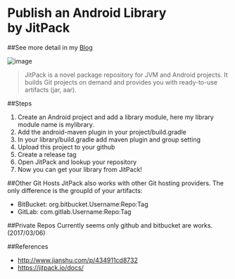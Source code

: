# Publish an Android Library by JitPack

##See more detail in my [Blog](https://medium.com/@ome450901/publish-an-android-library-by-jitpack-a0342684cbd0#.gcakfn5mw)

![image](https://cdn-images-1.medium.com/max/1600/1*7_n-b5as466ZCcpJkFn6eA.png)

>JitPack is a novel package repository for JVM and Android projects. It builds Git projects on demand and provides you with ready-to-use artifacts (jar, aar).

##Steps
1. Create an Android project and add a library module, here my library module name is mylibrary.
2. Add the android-maven plugin in your project/build.gradle
3. In your library/build.gradle add maven plugin and group setting
4. Upload this project to your github
5. Create a release tag
6. Open JitPack and lookup your repository
7. Now you can get your library from JitPack!

##Other Git Hosts
JitPack also works with other Git hosting providers. The only difference is the groupId of your artifacts:
- BitBucket: org.bitbucket.Username:Repo:Tag
- GitLab: com.gitlab.Username:Repo:Tag

##Private Repos
Currently seems only github and bitbucket are works.(2017/03/06)

##References
- http://www.jianshu.com/p/434911cd8732
- https://jitpack.io/docs/
